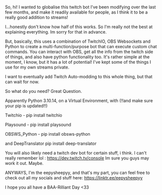 So, hi!
I wanted to globalise this twitch bot I've been modifying over the last few months, and make it readily available for people, as I think it to be a really good addition to streams!

I...honestly don't know how half of this works. So I'm really not the best at explaining everything. Im sorry for that in advance.

But, basically, this uses a combination of TwitchIO, OBS Websockets and Python to create a multi-function/purpose bot that can execute custom chat commands.
You can interact with OBS, get all the info from the twitch side of things, and also have python functionality too. 
It's rather simple at the moment, I know, but it has a lot of potential! I've kept some of the things I use for my own streams private. 

I want to eventually add Twitch Auto-modding to this whole thing, but that can wait for now. 

So what do you need? 
Great Question.

Apparently Python 3.10.14, on a Virtual Environment, with 
(!!and make sure your pip is updated!!)

Twitchio - pip install twitchio

Playsound - pip install playsound

OBSWS_Python - pip install obsws-python

and DeepTranslator pip install deep-translator

You will also likely need a twitch dev bot for certain stuff, i think. I can't really remember lol : https://dev.twitch.tv/console
Im sure you guys may work it out. 
Maybe.

ANYWAYS, I'm the eepysheepyy, and that's my part, you can feel free to check out all my socials and stuff here: https://linktr.ee/eepysheepyy

I hope you all have a BAA-Rilliant Day <33

